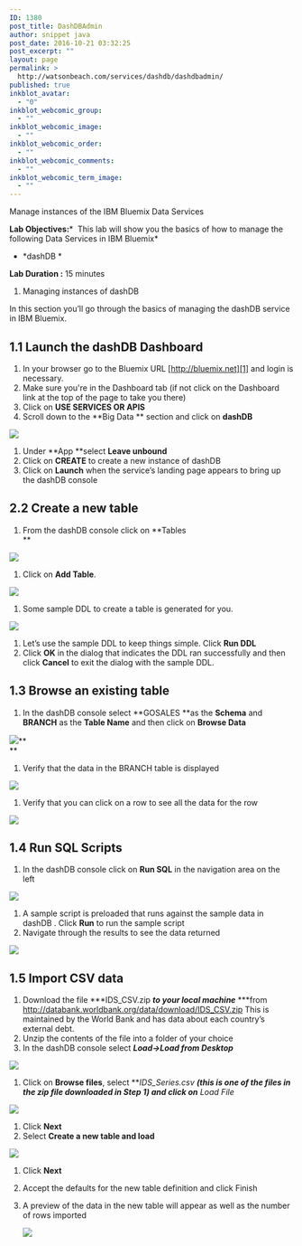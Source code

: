 ```yaml
---
ID: 1380
post_title: DashDBAdmin
author: snippet java
post_date: 2016-10-21 03:32:25
post_excerpt: ""
layout: page
permalink: >
  http://watsonbeach.com/services/dashdb/dashdbadmin/
published: true
inkblot_avatar:
  - "0"
inkblot_webcomic_group:
  - ""
inkblot_webcomic_image:
  - ""
inkblot_webcomic_order:
  - ""
inkblot_webcomic_comments:
  - ""
inkblot_webcomic_term_image:
  - ""
---
```

Manage instances of the IBM Bluemix Data Services

**Lab Objectives:***  This lab will show you the basics of how to manage the following Data Services in IBM Bluemix*

*   *dashDB *

**Lab Duration :** 15 minutes

1.  Managing instances of dashDB

In this section you’ll go through the basics of managing the dashDB service in IBM Bluemix.

## 1\.1 Launch the dashDB Dashboard

1.  In your browser go to the Bluemix URL [http://bluemix.net][1] and login is necessary.
2.  Make sure you're in the Dashboard tab (if not click on the Dashboard link at the top of the page to take you there)
3.  Click on **USE SERVICES OR APIS**
4.  Scroll down to the **Big Data ** section and click on **dashDB**

<img src="http://bluecloudnews.com/wp-content/uploads/2016/10/word-image-247.png" class="wp-image-1503" />

1.  Under **App **select **Leave unbound**
2.  Click on **CREATE** to create a new instance of dashDB
3.  Click on **Launch** when the service’s landing page appears to bring up the dashDB console

## 2\.2 Create a new table

1.  From the dashDB console click on **Tables   
    **

<img src="http://bluecloudnews.com/wp-content/uploads/2016/10/word-image-248.png" class="wp-image-1504" />

1.  Click on **Add Table**.

<img src="http://bluecloudnews.com/wp-content/uploads/2016/10/word-image-249.png" class="wp-image-1505" />

1.  Some sample DDL to create a table is generated for you.

<img src="http://bluecloudnews.com/wp-content/uploads/2016/10/word-image-250.png" class="wp-image-1506" />

1.  Let’s use the sample DDL to keep things simple. Click **Run DDL**
2.  Click **OK** in the dialog that indicates the DDL ran successfully and then click **Cancel** to exit the dialog with the sample DDL.

## 1\.3 Browse an existing table

1.  In the dashDB console select **GOSALES **as the **Schema** and **BRANCH** as the **Table Name** and then click on **Browse Data**

<img src="http://bluecloudnews.com/wp-content/uploads/2016/10/word-image-251.png" class="wp-image-1507" />**  
**

1.  Verify that the data in the BRANCH table is displayed

<img src="http://bluecloudnews.com/wp-content/uploads/2016/10/word-image-252.png" class="wp-image-1508" />

1.  Verify that you can click on a row to see all the data for the row

<img src="http://bluecloudnews.com/wp-content/uploads/2016/10/word-image-253.png" class="wp-image-1509" />

## 1\.4 Run SQL Scripts

1.  In the dashDB console click on **Run SQL** in the navigation area on the left

<img src="http://bluecloudnews.com/wp-content/uploads/2016/10/word-image-254.png" class="wp-image-1510" />

1.  A sample script is preloaded that runs against the sample data in dashDB . Click **Run** to run the sample script
2.  Navigate through the results to see the data returned

<img src="http://bluecloudnews.com/wp-content/uploads/2016/10/word-image-255.png" class="wp-image-1511" />

## 1\.5 Import CSV data

1.  Download the file ***IDS_CSV.zip ***to your local machine*** ***from <http://databank.worldbank.org/data/download/IDS_CSV.zip> This is maintained by the World Bank and has data about each country’s external debt.
2.  Unzip the contents of the file into a folder of your choice
3.  In the dashDB console select ***Load->Load from Desktop***

<img src="http://bluecloudnews.com/wp-content/uploads/2016/10/word-image-256.png" class="wp-image-1512" />

1.  Click on **Browse files**, select ***IDS_Series.csv ***(this is one of the files in the zip file downloaded in Step 1) and click on*** *Load File**

**<img src="http://bluecloudnews.com/wp-content/uploads/2016/10/word-image-257.png" class="wp-image-1513" />**

1.  Click **Next**
2.  Select **Create a new table and load**

  
<img src="http://bluecloudnews.com/wp-content/uploads/2016/10/word-image-258.png" class="wp-image-1514" />

1.  Click **Next**
2.  Accept the defaults for the new table definition and click Finish
3.  A preview of the data in the new table will appear as well as the number of rows imported   
      
    <img src="http://bluecloudnews.com/wp-content/uploads/2016/10/word-image-259.png" class="wp-image-1515" />

 [1]: http://bluemix.net/